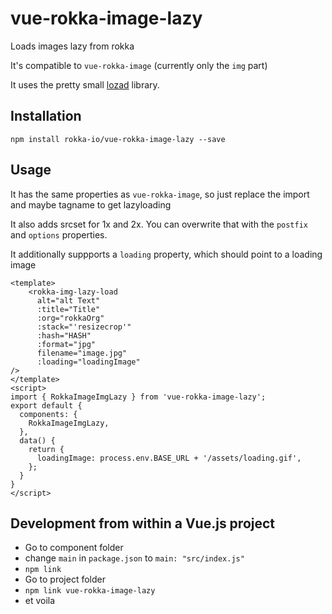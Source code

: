 # vue-rokka-image-lazy

Loads images lazy from rokka

It's compatible to `vue-rokka-image` (currently only the `img` part)

It uses the pretty small [lozad](https://apoorv.pro/lozad.js/) library.

## Installation

```
npm install rokka-io/vue-rokka-image-lazy --save
```

## Usage

It has the same properties as `vue-rokka-image`, so just replace the import and maybe tagname to get lazyloading

It also adds srcset for 1x and 2x. You can overwrite that with the `postfix` and `options` properties.

It additionally suppports a `loading` property, which should point to a loading image
```vue
<template>
    <rokka-img-lazy-load
      alt="alt Text"
      :title="Title"
      :org="rokkaOrg"
      :stack="'resizecrop'"
      :hash="HASH"
      :format="jpg"
      filename="image.jpg"
      :loading="loadingImage"
/>
</template>
<script>
import { RokkaImageImgLazy } from 'vue-rokka-image-lazy';
export default {
  components: {
    RokkaImageImgLazy,
  },
  data() {
    return {
      loadingImage: process.env.BASE_URL + '/assets/loading.gif',
    };
  }
}
</script>
```

## Development from within a Vue.js project

* Go to component folder
* change `main` in `package.json` to
  `main: "src/index.js"`
* `npm link`
* Go to project folder
* `npm link vue-rokka-image-lazy`
* et voila  
 
